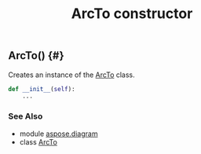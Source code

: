 ﻿---
title: ArcTo constructor
second_title: Aspose.Diagram for Python via .NET API References
description: 
type: docs
weight: 10
url: /python-net/aspose.diagram/arcto/__init__/
is_root: false
---

## ArcTo() {#}

Creates an instance of the [ArcTo](/diagram/python-net/aspose.diagram/arcto) class.



```python
def __init__(self):
    ...
```





### See Also
* module [aspose.diagram](../../)
* class [ArcTo](/diagram/python-net/aspose.diagram/arcto)
